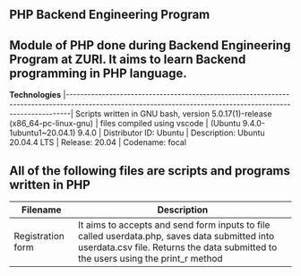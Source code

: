 **PHP Backend Engineering Program** 
-------------------------------------------------------------------------------------------------------------------------------------------------------------- 
Module of PHP done during Backend Engineering Program at ZURI. It aims to learn Backend programming in PHP language.
--------------------------------------------------------------------------------------------------------------------------------------------------------------


__Technologies__
|-------------------------------------------------------------------------------------------------------------------------------------------------------------|
 Scripts written in GNU bash, version 5.0.17(1)-release (x86_64-pc-linux-gnu) 
| files compiled using vscode | (Ubuntu 9.4.0-1ubuntu1~20.04.1) 9.4.0 
| Distributor ID:  Ubuntu
| Description:     Ubuntu 20.04.4 LTS
| Release:         20.04
| Codename:        focal
                                                                                                                       
                                                                                                                                      
 All of the following files are scripts and programs written in PHP
---------------------------------------------------------------------------------------------------------------------------------------------------------------
|__Filename__	          |    __Description__ |
|---------------------- | --------------------------------------------------------------------------------------------------------------------------------------
|Registration form	     |   It aims to accepts and send form inputs to file called userdata.php, saves data submitted into userdata.csv file. Returns the data submitted to the users using the print_r method
